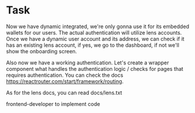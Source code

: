 # Task

Now we have dynamic integrated, we're only gonna use it for its embedded wallets for our users.
The actual authentication will utilize lens accounts. Once we have a dynamic user account and its address,
we can check if it has an existing lens account, if yes, we go to the dashboard, if not we'll show the onboarding screen.

Also now we have a working authentication. Let's create a wrapper component what handles the authentication logic / checks
for pages that requires authentication. You can check the docs https://reactrouter.com/start/framework/routing.

As for the lens docs, you can read docs/lens.txt

frontend-developer to implement code
